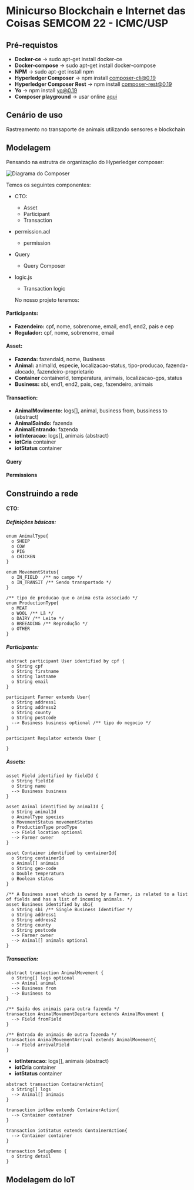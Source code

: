 # Minicurso Blockchain e Internet das Coisas SEMCOM 22 - ICMC/USP 


## Pré-requistos

* **Docker-ce** -> sudo apt-get install docker-ce
* **Docker-compose** -> sudo apt-get install docker-compose
* **NPM** -> sudo apt-get install npm
* **Hyperledger Composer** -> npm install composer-cli@0.19
* **Hyperledger Composer Rest** -> npm install composer-rest@0.19
* **Yo** -> npm install yo@0.19
* **Composer playground** -> usar online [aqui](https://composer-playground.mybluemix.net/editor)

## Cenário de uso 

Rastreamento no transaporte de animais utilizando sensores e blockchain

## Modelagem 

Pensando na estrutra de organização do Hyperledger composer:

![Diagrama do Composer](https://hyperledger.github.io/composer/v0.19/assets/img/Composer-Diagram.svg)

Temos os seguintes componentes:

* CTO:
  - Asset
  - Participant
  - Transaction
* permission.acl
  - permission
* Query
  - Query Composer
* logic.js
  - Transaction logic
  
  No nosso projeto teremos:
  
 #### Participants:
 
- **Fazendeiro:**  cpf, nome, sobrenome, email, end1, end2, pais e cep  
- **Regulador:** cpf, nome, sobrenome, email

#### Asset:

- **Fazenda:** fazendaId, nome, Business
- **Animal:** animalId, especie, localizacao-status, tipo-producao, fazenda-alocado, fazendeiro-proprietario
- **Container** containerId, temperatura, animais, localizacao-gps, status
- **Business:** sbi, end1, end2, pais, cep, fazendeiro, animais

#### Transaction:

- **AnimalMovimento:** logs[], animal, business from, bussiness to (abstract)
- **AnimalSaindo:** fazenda
- **AnimalEntrando:** fazenda
- **iotInteracao:** logs[], animais (abstract)
- **iotCria** container
- **iotStatus** container

#### Query


#### Permissions


## Construindo a rede

#### CTO:

##### Definições básicas:

```
enum AnimalType{
  o SHEEP
  o COW
  o PIG
  o CHICKEN
}
```
```
enum MovementStatus{
  o IN_FIELD  /** no campo */
  o IN_TRANSIT /** Sendo transportado */
}
```

```
/** tipo de producao que o anima esta associado */
enum ProductionType{
  o MEAT
  o WOOL /** Lã */
  o DAIRY /** Leite */
  o BREEADING /** Reprodução */
  o OTHER
}
```

##### Participants:

```
abstract participant User identified by cpf {
  o String cpf
  o String firstname
  o String lastname
  o String email
}
```

```
participant Farmer extends User{
  o String address1
  o String address2
  o String county 
  o String postcode
  --> Business business optional /** tipo do negocio */
}
```

```
participant Regulator extends User {

}
```

##### Assets:

```
asset Field identified by fieldId {
  o String fieldId
  o String name
  --> Business business
}
```

```
asset Animal identified by animalId {
  o String animalId
  o AnimalType species
  o MovementStatus movementStatus
  o ProductionType prodType
  --> Field location optional
  --> Farmer owner
}
```


```
asset Container identified by containerId{
  o String containerId
  o Animal[] animais
  o String geo-code
  o Double temperatura
  o Boolean status
}
```

```
/** A Business asset which is owned by a Farmer, is related to a list of fields and has a list of incoming animals. */
asset Business identified by sbi{
  o String sbi /** Single Business Identifier */
  o String address1
  o String address2
  o String county
  o String postcode
  --> Farmer owner
  --> Animal[] animals optional
}
```
##### Transaction:

```
abstract transaction AnimalMovement {
  o String[] logs optional
  --> Animal animal
  --> Business from
  --> Business to
}
```

```
/** Saida dos animais para outra fazenda */
transaction AnimalMovementDeparture extends AnimalMovement {
  --> Field fromField
}
```

```
/** Entrada de animais de outra fazenda */
transaction AnimalMovementArrival extends AnimalMovement{
  --> Field arrivalField 
}
```
- **iotInteracao:** logs[], animais (abstract)
- **iotCria** container
- **iotStatus** container
```
abstract transaction ContainerAction{
  o String[] logs
  --> Animal[] animais
}
```

```
transaction iotNew extends ContainerAction{
  --> Container container
}
```

```
transaction iotStatus extends ContainerAction{
  --> Container container
}
```

```
transaction SetupDemo {
  o String detail
}
```

## Modelagem do IoT

